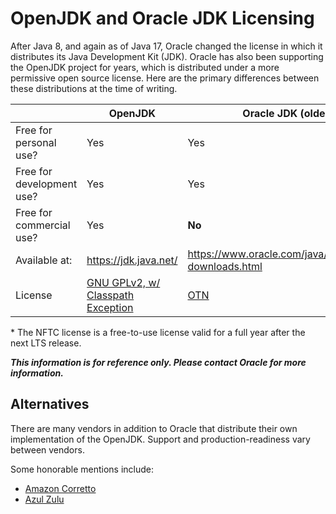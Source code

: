 # OpenJDK and Oracle JDK Licensing

After Java 8, and again as of Java 17, Oracle changed the license in which it distributes its 
Java Development Kit (JDK). Oracle has also been supporting the OpenJDK project for years, which
is distributed under a more permissive open source license. Here are the primary differences 
between these distributions at the time of writing.

| | OpenJDK | Oracle JDK (older than 17) | Oracle JDK (17 and newer) |
| --- | --- | --- | --- |
| Free for personal use? | Yes | Yes | Yes |
| Free for development use? | Yes | Yes | Yes |
| Free for commercial use? | Yes | **No** | Yes* |
| Available at: | <https://jdk.java.net/> | <https://www.oracle.com/java/technologies/javase-downloads.html> | <https://www.oracle.com/java/technologies/javase-downloads.html> |
| License | [GNU GPLv2, w/ Classpath Exception](https://openjdk.java.net/legal/gplv2+ce.html) | [OTN](https://www.oracle.com/downloads/licenses/javase-license1.html) | [NFTC](https://www.oracle.com/downloads/licenses/no-fee-license.html)* |

\* The NFTC license is a free-to-use license valid for a full year after the next LTS release.

***This information is for reference only. Please contact Oracle for more information.***

## Alternatives
There are many vendors in addition to Oracle that distribute their own implementation of the
OpenJDK. Support and production-readiness vary between vendors.

Some honorable mentions include:
- [Amazon Corretto](https://aws.amazon.com/corretto/)
- [Azul Zulu](https://www.azul.com/downloads/?package=jdk#download-openjdk)

